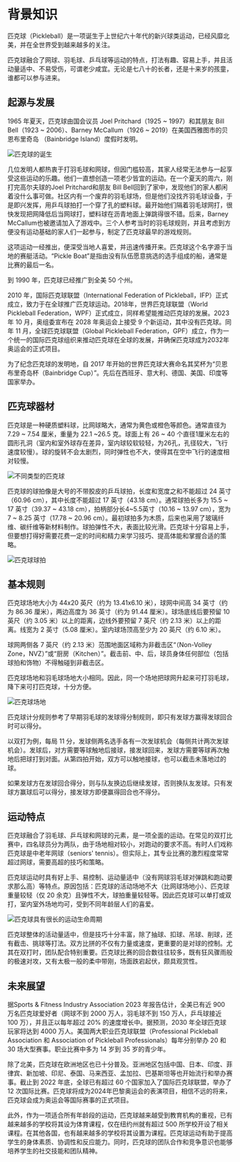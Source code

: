 # 背景知识

匹克球（Pickleball）是一项诞生于上世纪六十年代的新兴球类运动，已经风靡北美，并在全世界受到越来越多的关注。

匹克球融合了网球、羽毛球、乒乓球等运动的特点，打法有趣、容易上手，并且活动量适中、不易受伤，可谓老少咸宜。无论是七八十的长者，还是十来岁的孩童，谁都可以参与进来。

## 起源与发展

1965 年夏天，匹克球由国会议员 Joel Pritchard（1925 ~ 1997）和其朋友 Bill Bell（1923 ~ 2006）、Barney McCallum（1926 ~ 2019）在美国西雅图市的贝恩布里奇岛 （Bainbridge Island）度假时发明。

![匹克球的诞生](_images/pickleball-born.png)

几位发明人都热衷于打羽毛球和网球，但因门槛较高，其家人经常无法参与一起享受这些运动的乐趣。他们一直想创造一项老少皆宜的运动。在一个夏天的周六，刚打完高尔夫球的Joel Pritchard和朋友 Bill Bell回到了家中，发现他们的家人都闲着没什么事可做。社区内有一个废弃的羽毛球场，但是他们没找齐羽毛球设备，于是即兴发挥，用乒乓球拍打一个穿了孔的塑料球。最开始他们隔着羽毛球网打，很快发现把网降低后当网球打，塑料球在沥青地面上弹跳得很不错。后来，Barney McCallum也被邀请加入了游戏中。三个人参考当时的羽毛球规则，并且考虑到方便没有运动基础的家人们一起参与，制定了匹克球最早的游戏规则。

这项运动一经推出，便深受当地人喜爱，并迅速传播开来。匹克球这个名字源于当地的赛艇活动。“Pickle Boat”是指由没有队伍愿意挑选的选手组成的船，通常是比赛的最后一名。

到 1990 年，匹克球已经推广到全美 50 个州。

2010 年，国际匹克球联盟（International Federation of Pickleball，IFP）正式成立，致力于在全球推广匹克球运动。2018年，世界匹克球联盟（World Pickleball Federation，WPF）正式成立，同样希望能推动匹克球的发展。2023 年 10 月，奥组委宣布在 2028 年奥运会上接受 9 个新运动，其中没有匹克球。同年 11 月，全球匹克球联盟（Global Pickleball Federation，GPF）成立，作为一个统一的国际匹克球组织来推动匹克球在全球的发展，并确保匹克球成为2032年奥运会的正式项目。

为了纪念匹克球的发明地，自 2017 年开始的世界匹克球大赛命名其奖杯为“贝恩布里奇岛杯（Bainbridge Cup）”。先后在西班牙、意大利、德国、美国、印度等国家举办。

## 匹克球器材

匹克球是一种硬质塑料球，比网球略大，通常为黄色或橙色等颜色。通常直径为 7.29 ~ 7.54 厘米，重量为 22.1 ~26.5 克。球面上有 26 ~ 40 个直径1厘米左右的圆形孔洞（室内和室外球存在差异，室内球较软较轻，为26孔，孔径较大，飞行速度较慢）。球的旋转不会太剧烈，同时弹性也不大，使得其在空中飞行的速度相对较慢。

![不同类型的匹克球](_images/various-type-balls.png)

匹克球的球拍像是大号的不带胶皮的乒乓球拍，长度和宽度之和不能超过 24 英寸（60.96 cm），其中长度不能超过 17 英寸（43.18 cm）。通常球拍长多为 15.5 ~ 17 英寸（39.37 ~ 43.18 cm），拍柄部分长4~5.5英寸（10.16 ~ 13.97 cm），宽为7 ~ 8.25 英寸（17.78 ~ 20.96 cm）。最初球拍多为木质，后来也采用了玻璃纤维、碳纤维等新材料制作。球拍弹性不大，表面比较光滑。匹克球十分容易上手，但要想打得好需要花费一定的时间和精力来学习技巧、提高体能和掌握合适的策略。

![匹克球球拍](_images/pickleball-paddles.png)

## 基本规则

匹克球场地大小为 44x20 英尺（约为 13.41x6.10 米），球网中间高 34 英寸（约为 86.36 厘米），两边高度为 36 英寸（约为 91.44 厘米）。球场底线后要预留 10 英尺（约 3.05 米）以上的距离，边线外要预留 7 英尺（约 2.13 米）以上的距离。线宽为 2 英寸（5.08 厘米）。室内球场顶高至少为 20 英尺（约 6.10 米）。

球网两侧各 7 英尺（约 2.13 米）范围地面区域称为非截击区“（Non-Volley Zone，NVZ）”或“厨房（Kitchen）”。截击前、中、后，球员身体任何部位（包括球拍和饰物）不得触碰到非截击区。

匹克球场地和羽毛球场地大小相同。因此，同一个场地把球网升起来可打羽毛球，降下来可打匹克球，十分方便。

![匹克球场地](_images/pickleball-court.png)

匹克球计分规则参考了早期羽毛球的发球得分制规则，即只有发球方赢得发球回合时可以得分。

以双打为例，每局 11 分，发球侧两名选手各有一次发球机会（每侧共计两次发球机会）。发球后，对方需要等球触地后接球，接发球回来，发球方需要等球再次触地后把球打到对面。从第四拍开始，双方可以触地接球，也可以截击未落地过的球。

如果发球方在发球回合得分，则与队友换边后继续发球，否则换队友发球。只有发球方赢球后可以得分，接发球方即便赢得回合也不得分。

## 运动特点

匹克球融合了羽毛球、乒乓球和网球的元素，是一项全面的运动。在常见的双打比赛中，四名球员分为两队，由于场地相对较小，对跑动的要求不高。有时人们戏称匹克球是中老年网球（seniors' tennis）。但实际上，其专业比赛的激烈程度常常超过网球，需要高超的技巧和策略。

匹克球运动时具有好上手、易控制、运动量适中（没有网球羽毛球对弹跳和跑动要求那么高）等特点。原因包括：匹克球的活动场地不大（比网球场地小）、匹克球重量较轻（仅 20 余克）且弹性不大，球拍重量较轻等。因此匹克球可以单打或双打，室内室外场地均可，受到不同年龄层人们的喜爱。

![匹克球具有很长的运动生命周期](_images/sport-lifecycle.png)

匹克球整体的活动量适中，但是技巧十分丰富，除了抽球、扣球、吊球、削球，还有截击、挑球等打法。双方比拼的不仅有力量或速度，更重要的是对球的控制。尤其在双打时，团队配合特别重要。匹克球比赛的回合数往往较多，既有狂风骤雨般的极速对攻，又有太极一般的柔中带刚，场面跌宕起伏，颇具观赏性。

## 未来展望

据Sports & Fitness Industry Association 2023 年报告估计，全美已有近 900 万名匹克球爱好者（网球不到 2000 万人，羽毛球不到 150 万人，乒乓球接近 100 万），并且正以每年超过 20% 的速度增长中。据预测，2030 年全球匹克球玩家将达到 4000 万人。美国两大职业匹克球联盟（Professional Pickleball Association 和 Association of Pickleball Professionals）每年分别举办 20 和 30 场大型赛事。职业比赛中多为 14 岁到 35 岁的青少年。

除了北美，匹克球在欧洲地区也已十分普及。亚洲地区包括中国、日本、印度、菲律宾、新加坡、印尼、泰国、马来西亚、孟加拉、巴基斯坦等也开始流行和举办赛事。截止到 2022 年底，全球已有超过 60 个国家加入了国际匹克球联盟，举办了 12 次国际比赛。匹克球将成为2024年巴黎奥运会的表演项目，相信不远的将来，匹克球会成为奥运会等国际赛事的正式项目。

此外，作为一项适合所有年龄段的运动，匹克球越来越受到教育机构的重视，已有越来越多的学校将其设为体育课程，仅在纽约州就有超过 500 所学校开设了相关课程。在其他各国，也有越来越多的学校将其设置为课程。匹克球运动有助于提高学生的身体素质、协调性和反应能力。同时，匹克球的团队合作和竞争意识也能够培养学生的社交技能和团队精神。
